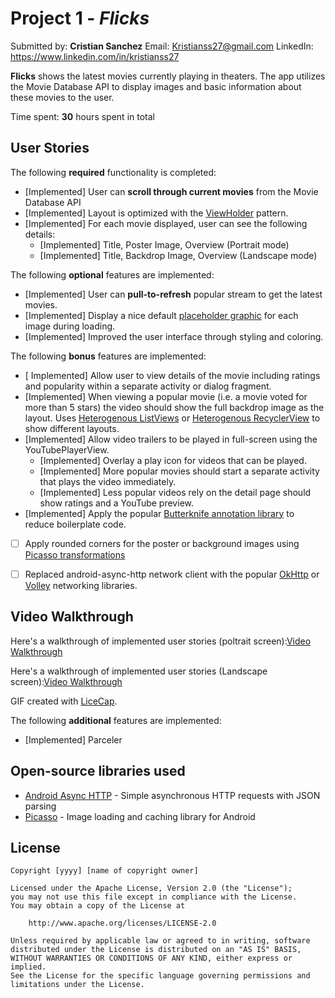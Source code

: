 # Project 1 - *Flicks*

Submitted by: **Cristian Sanchez**
Email: Kristianss27@gmail.com
LinkedIn: https://www.linkedin.com/in/kristianss27

**Flicks** shows the latest movies currently playing in theaters. The app utilizes the Movie Database API to display images and basic information about these movies to the user.

Time spent: **30** hours spent in total

## User Stories

The following **required** functionality is completed:

* [Implemented] User can **scroll through current movies** from the Movie Database API
* [Implemented] Layout is optimized with the [ViewHolder](http://guides.codepath.com/android/Using-an-ArrayAdapter-with-ListView#improving-performance-with-the-viewholder-pattern) pattern.
* [Implemented] For each movie displayed, user can see the following details:
  * [Implemented] Title, Poster Image, Overview (Portrait mode)
  * [Implemented] Title, Backdrop Image, Overview (Landscape mode)

The following **optional** features are implemented:

* [Implemented] User can **pull-to-refresh** popular stream to get the latest movies.
* [Implemented] Display a nice default [placeholder graphic](http://guides.codepath.com/android/Displaying-Images-with-the-Picasso-Library#configuring-picasso) for each image during loading.
* [Implemented] Improved the user interface through styling and coloring.

The following **bonus** features are implemented:

* [ Implemented] Allow user to view details of the movie including ratings and popularity within a separate activity or dialog fragment.
* [Implemented] When viewing a popular movie (i.e. a movie voted for more than 5 stars) the video should show the full backdrop image as the layout.  Uses [Heterogenous ListViews](http://guides.codepath.com/android/Implementing-a-Heterogenous-ListView) or [Heterogenous RecyclerView](http://guides.codepath.com/android/Heterogenous-Layouts-inside-RecyclerView) to show different layouts.
* [Implemented] Allow video trailers to be played in full-screen using the YouTubePlayerView.
    * [Implemented] Overlay a play icon for videos that can be played.
    * [Implemented] More popular movies should start a separate activity that plays the video immediately.
    * [Implemented] Less popular videos rely on the detail page should show ratings and a YouTube preview.
* [Implemented] Apply the popular [Butterknife annotation library](http://guides.codepath.com/android/Reducing-View-Boilerplate-with-Butterknife) to reduce boilerplate code.
* [ ] Apply rounded corners for the poster or background images using [Picasso transformations](https://guides.codepath.com/android/Displaying-Images-with-the-Picasso-Library#other-transformations)
* [ ] Replaced android-async-http network client with the popular [OkHttp](http://guides.codepath.com/android/Using-OkHttp) or [Volley](http://guides.codepath.com/android/Networking-with-the-Volley-Library) networking libraries.


## Video Walkthrough

Here's a walkthrough of implemented user stories (poltrait screen):[Video Walkthrough](http://i.imgur.com/CVXeZCT.gif)

Here's a walkthrough of implemented user stories (Landscape screen):[Video Walkthrough](http://i.imgur.com/JSH6DaS)

GIF created with [LiceCap](http://www.cockos.com/licecap/).

The following **additional** features are implemented:

* [Implemented] Parceler

## Open-source libraries used

- [Android Async HTTP](https://github.com/loopj/android-async-http) - Simple asynchronous HTTP requests with JSON parsing
- [Picasso](http://square.github.io/picasso/) - Image loading and caching library for Android

## License

    Copyright [yyyy] [name of copyright owner]

    Licensed under the Apache License, Version 2.0 (the "License");
    you may not use this file except in compliance with the License.
    You may obtain a copy of the License at

        http://www.apache.org/licenses/LICENSE-2.0

    Unless required by applicable law or agreed to in writing, software
    distributed under the License is distributed on an "AS IS" BASIS,
    WITHOUT WARRANTIES OR CONDITIONS OF ANY KIND, either express or implied.
    See the License for the specific language governing permissions and
    limitations under the License.

